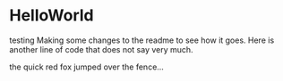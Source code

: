 # HelloWorld
testing
Making some changes to the readme to see how it goes.
Here is another line of code that does not say very much.

the quick red fox jumped over the fence...
